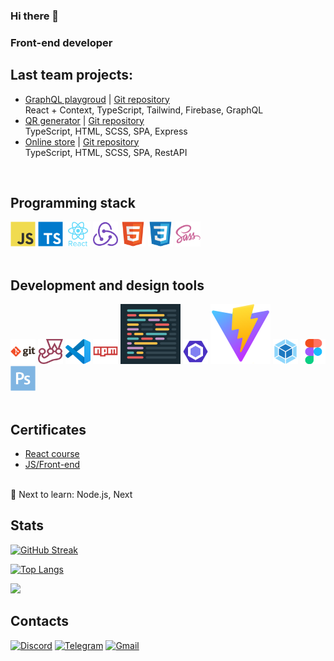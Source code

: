 <h3> Hi there 👋 </h3>

### Front-end developer


## Last team projects: 
<ul>
<li><a href="https://graphql-playground-app.netlify.app/">GraphQL playgroud</a> | <a href="https://github.com/mada-web/graphiql-app/pull/44">Git repository</a><br>
React + Context, TypeScript, Tailwind, Firebase, GraphQL<br></li>
<li><a href="https://qr-word.netlify.app/">QR generator</a> | <a href="https://github.com/greiner94/RS-Clone/pull/22">Git repository</a><br>
TypeScript, HTML, SCSS, SPA, Express<br></li>
<li><a href="https://dairinka-greiner94-online-store.netlify.app/">Online store</a> | <a href="https://github.com/greiner94/Online-Store/pull/38">Git repository</a><br>
TypeScript, HTML, SCSS, SPA, RestAPI<br></li>
</ul>
<br>

## Programming stack
<div>
  <img src="https://github.com/devicons/devicon/blob/master/icons/javascript/javascript-original.svg" width="40" title="Javascript" alt="Javascript" />
  <img src="https://github.com/devicons/devicon/blob/master/icons/typescript/typescript-original.svg" width="40" title="Typescript" alt="Typescript" />
  <img src="https://github.com/devicons/devicon/blob/master/icons/react/react-original-wordmark.svg" width="40" title="React" alt="React" />
  <img src="https://github.com/devicons/devicon/blob/master/icons/redux/redux-original.svg" width="40" title="Redux" alt="Redux" />
  <img src="https://github.com/devicons/devicon/blob/master/icons/html5/html5-original.svg" width="40" title="HTML5" alt="HTML5" />
  <img src="https://github.com/devicons/devicon/blob/master/icons/css3/css3-original.svg" width="40" title="CSS3" alt="CSS3" />
  <img src="https://github.com/devicons/devicon/blob/master/icons/sass/sass-original.svg" width="40" title="Sass" alt="Sass" />
</div>
<br>

## Development and design tools

<div>
  <img src="https://github.com/devicons/devicon/blob/master/icons/git/git-original-wordmark.svg" width="40" title="GitHub" alt="GitHub" />
  <img src="https://github.com/devicons/devicon/blob/master/icons/jest/jest-plain.svg" width="40" title="Jest" alt="Jest" />
  <img src="https://github.com/devicons/devicon/blob/master/icons/vscode/vscode-original.svg" width="40" title="VSCode" alt="VSCode" />
  <img src="https://github.com/devicons/devicon/blob/master/icons/npm/npm-original-wordmark.svg" width="40" title="Npm" alt="Npm" />
  <img src="./src/img/prettier.svg" title="Javascript" alt="Prettier" />
  <img src="https://github.com/devicons/devicon/blob/master/icons/eslint/eslint-original.svg" width="40" title="ESLint" alt="ESLint" />
  <img src="./src/img/vite.svg" title="Vite" alt="Vite" />
  <img src="https://github.com/devicons/devicon/blob/master/icons/webpack/webpack-original.svg" width="40" title="Webpack" alt="Webpack" />
  <img src="https://github.com/devicons/devicon/blob/master/icons/figma/figma-original.svg" title="Figma" alt="Figma" width="40"/>
  <img src="https://github.com/devicons/devicon/blob/master/icons/photoshop/photoshop-plain.svg" width="40" title="Photoshop" alt="Photoshop" />
  
</div>
<br>

## Certificates

<ul>
  <li><a href="https://drive.google.com/file/d/1a6DPrAT6rFoNV8GVY3UsqAthEe24HsCL/view?usp=drive_link">React course</a></li>
  <li><a href="https://drive.google.com/file/d/1_G4rm-AevPSncUO4_4eNcIRQqM2vvzx8/view?usp=drive_link">JS/Front-end</a></li>
</ul>
<br>
🌱 Next to learn: Node.js, Next 


## Stats
[![GitHub Streak](https://github-readme-streak-stats.herokuapp.com?user=dairinka)](https://git.io/streak-stats)

[![Top Langs](https://github-readme-stats.vercel.app/api/top-langs/?username=dairinka&layout=compact)](https://github.com/anuraghazra/github-readme-stats)

<img src="https://www.codewars.com/users/dairinka_js/badges/large">

## Contacts
[![Discord](https://img.shields.io/badge/Discord-%40IrinaYehorova%235638-blue?style=flat-square-endpoint&logo=discord&logoColor=blue&labelColor=EEEEEE)](https://discordapp.com/users/970027137572683836)  [![Telegram](https://img.shields.io/badge/Telegram-%40IYehorova-blue?style=flat-square-endpoint&logo=telegram&logoColor=blue&labelColor=EEEEEE)](https://t.me/IYehorova) [![Gmail](https://img.shields.io/badge/Gmail-interest4me@gmail.com-red?style=flat-square-endpoint&logo=gmail&logoColor=red&labelColor=FFFFFF)](mailto:interest4me@gmail.com)

